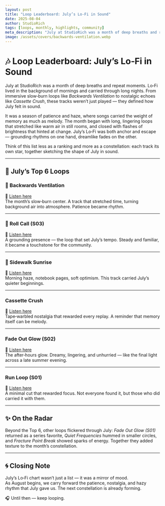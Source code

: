 ```yaml
---
layout: post
title: "Loop Leaderboard: July’s Lo‑Fi in Sound"
date: 2025-08-04
author: StudioRich
tags: [loops, monthly, highlights, community]
meta_description: "July at StudioRich was a month of deep breaths and repeat moments. Lo‑Fi carried through mornings and long nights, with six tracks defining the month’s sound."
image: /assets/covers/backwards-ventilation.webp
---
```


# 🎶 Loop Leaderboard: July’s Lo‑Fi in Sound

July at StudioRich was a month of deep breaths and repeat moments. Lo‑Fi lived in the background of mornings and carried through long nights. From immersive slow‑burn loops like _Backwards Ventilation_ to nostalgic echoes like _Cassette Crush_, these tracks weren’t just played — they defined how July felt in sound.

It was a season of patience and haze, where songs carried the weight of memory as much as melody. The month began with long, lingering loops that stretched like warm air in still rooms, and closed with flashes of brightness that hinted at change. July’s Lo‑Fi was both anchor and escape — grounding rhythms on one hand, dreamlike fades on the other.

Think of this list less as a ranking and more as a constellation: each track its own star, together sketching the shape of July in sound.

---

## 🌌 July’s Top 6 Loops

### 🥇 Backwards Ventilation

🔗 [Listen here](/tracks/backwards-ventilation/?autoplay=1)  
The month’s slow‑burn center. A track that stretched time, turning background air into atmosphere. Patience became rhythm.

---

### 🥈 Roll Call (S03)

🔗 [Listen here](/tracks/roll-call-s03/?autoplay=1)  
A grounding presence — the loop that set July’s tempo. Steady and familiar, it became a touchstone for the community.

---

### 🥉 Sidewalk Sunrise

🔗 [Listen here](/tracks/sidewalk-sunrise/?autoplay=1)  
Morning haze, notebook pages, soft optimism. This track carried July’s quieter beginnings.

---

### Cassette Crush

🔗 [Listen here](/tracks/cassette-crush/?autoplay=1)  
Tape‑warbled nostalgia that rewarded every replay. A reminder that memory itself can be melody.

---

### Fade Out Glow (S02)

🔗 [Listen here](/tracks/fade-out-glow-s02/?autoplay=1)  
The after‑hours glow. Dreamy, lingering, and unhurried — like the final light across a late summer evening.

---

### Run Loop (S01)

🔗 [Listen here](/tracks/run-loop-s01/?autoplay=1)  
A minimal cut that rewarded focus. Not everyone found it, but those who did carried it with them.

---

## ✨ On the Radar

Beyond the Top 6, other loops flickered through July: _Fade Out Glow (S01)_ returned as a series favorite, _Quiet Frequencies_ hummed in smaller circles, and _Fracture Point Break_ showed sparks of energy. Together they added texture to the month’s constellation.

---

## 🌀 Closing Note

July’s Lo‑Fi chart wasn’t just a list — it was a mirror of mood.  
As August begins, we carry forward the patience, nostalgia, and hazy rhythm that July gave us. The next constellation is already forming.

🎧 Until then — keep looping.
